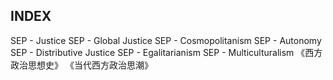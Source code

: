 ## INDEX

SEP - Justice
SEP - Global Justice
SEP - Cosmopolitanism
SEP - Autonomy
SEP - Distributive Justice
SEP - Egalitarianism
SEP - Multiculturalism
《西方政治思想史》
《当代西方政治思潮》
